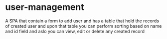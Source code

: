 # user-management
A SPA that contain a form to add user and has a table that hold the records of created user and upon that table you can perform sorting based on name and id field and aslo you can view, edit or delete any created record
